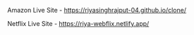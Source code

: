 Amazon Live Site - https://riyasinghrajput-04.github.io/clone/

Netflix Live Site - https://riya-webflix.netlify.app/
